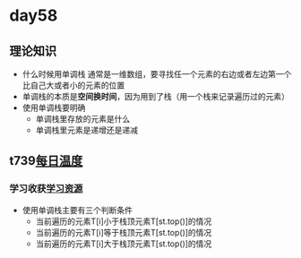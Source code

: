 # day58
## 理论知识
  - 什么时候用单调栈 通常是一维数组，要寻找任一个元素的右边或者左边第一个比自己大或者小的元素的位置
  - 单调栈的本质是**空间换时间**，因为用到了栈（用一个栈来记录遍历过的元素）
  - 使用单调栈要明确
    - 单调栈里存放的元素是什么
    - 单调栈里元素是递增还是递减
## t739[每日温度](https://leetcode.cn/problems/daily-temperatures/)
### 学习收获[学习资源](https://programmercarl.com/0739.%E6%AF%8F%E6%97%A5%E6%B8%A9%E5%BA%A6.html#%E6%80%9D%E8%B7%AF)
  - 使用单调栈主要有三个判断条件
    - 当前遍历的元素T[i]小于栈顶元素T[st.top()]的情况
    - 当前遍历的元素T[i]等于栈顶元素T[st.top()]的情况
    - 当前遍历的元素T[i]大于栈顶元素T[st.top()]的情况
